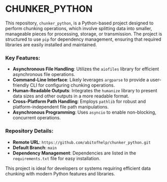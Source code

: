 # CHUNKER_PYTHON
This repository, `chunker_python`, is a Python-based project designed to perform chunking operations, which involve splitting data into smaller, manageable pieces for processing, storage, or transmission. The project is structured to use `pip` for dependency management, ensuring that required libraries are easily installed and maintained.

### Key Features:
- **Asynchronous File Handling**: Utilizes the `aiofiles` library for efficient asynchronous file operations.
- **Command-Line Interface**: Likely leverages `argparse` to provide a user-friendly CLI for configuring chunking operations.
- **Human-Readable Outputs**: Integrates the `humanize` library to present data sizes and other outputs in a more readable format.
- **Cross-Platform Path Handling**: Employs `pathlib` for robust and platform-independent file path manipulations.
- **Asynchronous Programming**: Uses `asyncio` to enable non-blocking, concurrent operations.

### Repository Details:
- **Remote URL**: `https://github.com/abitofhelp/chunker_python.git`
- **Default Branch**: `main`
- **Dependency Management**: Dependencies are listed in the `requirements.txt` file for easy installation.

This project is ideal for developers or systems requiring efficient data chunking with modern Python features and libraries.
